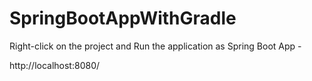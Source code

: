 # SpringBootAppWithGradle

Right-click on the project and Run the application as Spring Boot App -

http://localhost:8080/